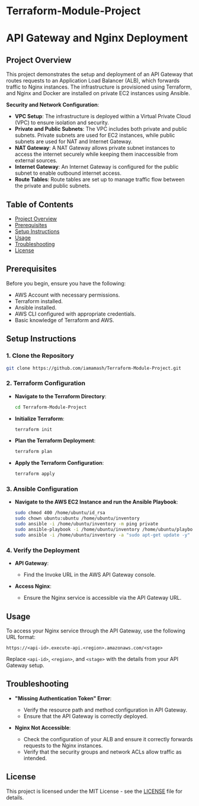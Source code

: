 # Terraform-Module-Project
# API Gateway and Nginx Deployment

## Project Overview

This project demonstrates the setup and deployment of an API Gateway that routes requests to an Application Load Balancer (ALB), which forwards traffic to Nginx instances. The infrastructure is provisioned using Terraform, and Nginx and Docker are installed on private EC2 instances using Ansible.

**Security and Network Configuration**:
- **VPC Setup**: The infrastructure is deployed within a Virtual Private Cloud (VPC) to ensure isolation and security.
- **Private and Public Subnets**: The VPC includes both private and public subnets. Private subnets are used for EC2 instances, while public subnets are used for NAT and Internet Gateway.
- **NAT Gateway**: A NAT Gateway allows private subnet instances to access the internet securely while keeping them inaccessible from external sources.
- **Internet Gateway**: An Internet Gateway is configured for the public subnet to enable outbound internet access.
- **Route Tables**: Route tables are set up to manage traffic flow between the private and public subnets.

## Table of Contents

- [Project Overview](#project-overview)
- [Prerequisites](#prerequisites)
- [Setup Instructions](#setup-instructions)
- [Usage](#usage)
- [Troubleshooting](#troubleshooting)
- [License](#license)

## Prerequisites

Before you begin, ensure you have the following:

- AWS Account with necessary permissions.
- Terraform installed.
- Ansible installed.
- AWS CLI configured with appropriate credentials.
- Basic knowledge of Terraform and AWS.

## Setup Instructions

### 1. **Clone the Repository**

```bash
git clone https://github.com/iamamash/Terraform-Module-Project.git
```

### 2. **Terraform Configuration**

- **Navigate to the Terraform Directory**:
  ```bash
  cd Terraform-Module-Project
  ```

- **Initialize Terraform**:
  ```bash
  terraform init
  ```

- **Plan the Terraform Deployment**:
  ```bash
  terraform plan
  ```

- **Apply the Terraform Configuration**:
  ```bash
  terraform apply
  ```

### 3. **Ansible Configuration**

- **Navigate to the AWS EC2 Instance and run the Ansible Playbook**:
  ```bash
  sudo chmod 400 /home/ubuntu/id_rsa
  sudo chown ubuntu:ubuntu /home/ubuntu/inventory
  sudo ansible -i /home/ubuntu/inventory -m ping private
  sudo ansible-playbook -i /home/ubuntu/inventory /home/ubuntu/playbook.yaml
  sudo ansible -i /home/ubuntu/inventory -a "sudo apt-get update -y" private
  ```

### 4. **Verify the Deployment**

- **API Gateway**:
  - Find the Invoke URL in the AWS API Gateway console.

- **Access Nginx**:
  - Ensure the Nginx service is accessible via the API Gateway URL.

## Usage

To access your Nginx service through the API Gateway, use the following URL format:

```plaintext
https://<api-id>.execute-api.<region>.amazonaws.com/<stage>
```

Replace `<api-id>`, `<region>`, and `<stage>` with the details from your API Gateway setup.

## Troubleshooting

- **"Missing Authentication Token" Error**:
  - Verify the resource path and method configuration in API Gateway.
  - Ensure that the API Gateway is correctly deployed.

- **Nginx Not Accessible**:
  - Check the configuration of your ALB and ensure it correctly forwards requests to the Nginx instances.
  - Verify that the security groups and network ACLs allow traffic as intended.

## License

This project is licensed under the MIT License - see the [LICENSE](LICENSE) file for details.
